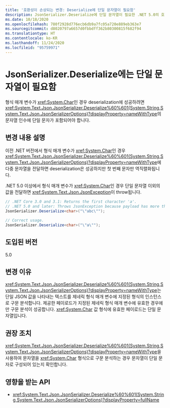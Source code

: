 ```yaml
---
title: '호환성이 손상되는 변경: Deserialize에 단일 문자열이 필요함'
description: JsonSerializer.Deserialize에 단일 문자열이 필요한 .NET 5.0의 호환성이 손상되는 변경에 대해 알아봅니다.
ms.date: 10/18/2020
ms.openlocfilehash: 780f2928d776ecb6db9a7fc05a720e889eb363e7
ms.sourcegitcommit: d8020797a6657d0fbbdff362b80300815f682f94
ms.translationtype: HT
ms.contentlocale: ko-KR
ms.lasthandoff: 11/24/2020
ms.locfileid: "95759971"
---
```

# <a name="jsonserializerdeserialize-requires-single-character-string"></a>JsonSerializer.Deserialize에는 단일 문자열이 필요함

형식 매개 변수가 <xref:System.Char>인 경우 deserialization에 성공하려면 <xref:System.Text.Json.JsonSerializer.Deserialize%60%601(System.String,System.Text.Json.JsonSerializerOptions)?displayProperty=nameWithType>의 문자열 인수에 단일 문자가 포함되어야 합니다.

## <a name="change-description"></a>변경 내용 설명

이전 .NET 버전에서 형식 매개 변수가 <xref:System.Char>인 경우 <xref:System.Text.Json.JsonSerializer.Deserialize%60%601(System.String,System.Text.Json.JsonSerializerOptions)?displayProperty=nameWithType>에 다중 문자열을 전달하면 deserialization은 성공하지만 첫 번째 문자만 역직렬화됩니다.

.NET 5.0 이상에서 형식 매개 변수가 <xref:System.Char>인 경우 단일 문자열 이외의 값을 전달하면 <xref:System.Text.Json.JsonException>이 throw됩니다.

```csharp
// .NET Core 3.0 and 3.1: Returns the first character 'a'.
// .NET 5.0 and later: Throws JsonException because payload has more than one character.
JsonSerializer.Deserialize<char>("\"abc\"");

// Correct usage.
JsonSerializer.Deserialize<char>("\"a\"");
```

## <a name="version-introduced"></a>도입된 버전

5.0

## <a name="reason-for-change"></a>변경 이유

<xref:System.Text.Json.JsonSerializer.Deserialize%60%601(System.String,System.Text.Json.JsonSerializerOptions)?displayProperty=nameWithType>는 단일 JSON 값을 나타내는 텍스트를 제네릭 형식 매개 변수에 지정된 형식의 인스턴스로 구문 분석합니다. 제공한 페이로드가 지정된 제네릭 형식 매개 변수에 유효한 경우에만 구문 분석이 성공합니다. <xref:System.Char> 값 형식에 유효한 페이로드는 단일 문자열입니다.

## <a name="recommended-action"></a>권장 조치

<xref:System.Text.Json.JsonSerializer.Deserialize%60%601(System.String,System.Text.Json.JsonSerializerOptions)?displayProperty=nameWithType>을 사용하여 문자열을 <xref:System.Char> 형식으로 구문 분석하는 경우 문자열이 단일 문자로 구성되어 있는지 확인합니다.

## <a name="affected-apis"></a>영향을 받는 API

- <xref:System.Text.Json.JsonSerializer.Deserialize%60%601(System.String,System.Text.Json.JsonSerializerOptions)?displayProperty=fullName>

<!--

### Affected APIs

- `M:System.Text.Json.JsonSerializer.Deserialize``1(System.String,System.Text.Json.JsonSerializerOptions)`

### Category

Serialization

-->

